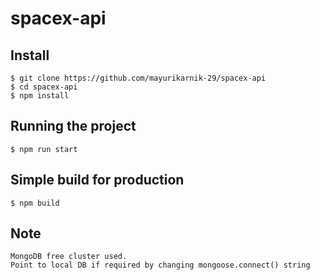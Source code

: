 # spacex-api

## Install

    $ git clone https://github.com/mayurikarnik-29/spacex-api
    $ cd spacex-api
    $ npm install


## Running the project

    $ npm run start


## Simple build for production

    $ npm build


## Note

    MongoDB free cluster used.
    Point to local DB if required by changing mongoose.connect() string